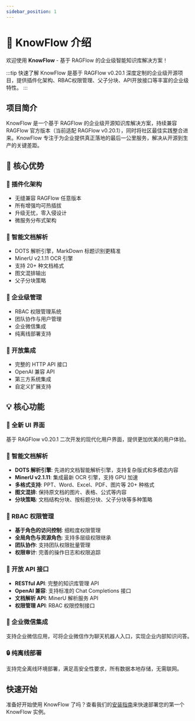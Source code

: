 ```yaml
---
sidebar_position: 1
---
```


# 🚀 KnowFlow 介绍

欢迎使用 **KnowFlow** - 基于 RAGFlow 的企业级智能知识库解决方案！

:::tip 快速了解
KnowFlow 是基于 RAGFlow v0.20.1 深度定制的企业级开源项目，提供插件化架构、RBAC权限管理、父子分块、API开放接口等丰富的企业级特性。
:::

## 项目简介

KnowFlow 是一个基于 RAGFlow 的企业级开源知识库解决方案，持续兼容 RAGFlow 官方版本（当前适配 RAGFlow v0.20.1），同时将社区最佳实践整合进来。KnowFlow 专注于为企业提供真正落地的最后一公里服务，解决从开源到生产的关键差距。

## 🌟 核心优势

<div className="row">
  <div className="col col--6">
    <div className="card">
      <div className="card__header">
        <h3>🔌 插件化架构</h3>
      </div>
      <div className="card__body">
        <ul>
          <li>无缝兼容 RAGFlow 任意版本</li>
          <li>所有增强均可热插拔</li>
          <li>升级无忧，零入侵设计</li>
          <li>微服务分布式架构</li>
        </ul>
      </div>
    </div>
  </div>
  <div className="col col--6">
    <div className="card">
      <div className="card__header">
        <h3>🧠 智能文档解析</h3>
      </div>
      <div className="card__body">
        <ul>
          <li>DOTS 解析引擎，MarkDown 标题识别更精准</li>
          <li>MinerU v2.1.11 OCR 引擎</li>
          <li>支持 20+ 种文档格式</li>
          <li>图文混排输出</li>
          <li>父子分块策略</li>
        </ul>
      </div>
    </div>
  </div>
</div>

<div className="row">
  <div className="col col--6">
    <div className="card">
      <div className="card__header">
        <h3>🏢 企业级管理</h3>
      </div>
      <div className="card__body">
        <ul>
          <li>RBAC 权限管理系统</li>
          <li>团队协作与用户管理</li>
          <li>企业微信集成</li>
          <li>纯离线部署支持</li>
        </ul>
      </div>
    </div>
  </div>
  <div className="col col--6">
    <div className="card">
      <div className="card__header">
        <h3>🔌 开放集成</h3>
      </div>
      <div className="card__body">
        <ul>
          <li>完整的 HTTP API 接口</li>
          <li>OpenAI 兼容 API</li>
          <li>第三方系统集成</li>
          <li>自定义扩展支持</li>
        </ul>
      </div>
    </div>
  </div>
</div>

## 💡 核心功能

### 🎨 全新 UI 界面
基于 RAGFlow v0.20.1 二次开发的现代化用户界面，提供更加优美的用户体验。

### 📄 智能文档解析
- **DOTS 解析引擎**: 先进的文档智能解析引擎，支持复杂版式和多模态内容
- **MinerU v2.1.11**: 集成最新 OCR 引擎，支持 GPU 加速
- **多格式支持**: PPT、Word、Excel、PDF、图片等 20+ 种格式
- **图文混排**: 保持原文档的图片、表格、公式等内容
- **分块策略**: 文档结构分块、按标题分块、父子分块等多种策略

### 👥 RBAC 权限管理
- **基于角色的访问控制**: 细粒度权限管理
- **全局角色与资源角色**: 支持多层级权限继承
- **团队协作**: 支持团队权限批量管理
- **权限审计**: 完善的操作日志和权限追踪

### 🔗 开放 API 接口
- **RESTful API**: 完整的知识库管理 API
- **OpenAI 兼容**: 支持标准的 Chat Completions 接口
- **文档解析 API**: MinerU 解析服务 API
- **权限管理 API**: RBAC 权限控制接口

### 💼 企业微信集成
支持企业微信应用，可将企业微信作为聊天机器人入口，实现企业内部知识问答。

### 🔒 纯离线部署
支持完全离线环境部署，满足高安全性要求，所有数据本地存储，无需联网。

## 快速开始

准备好开始使用 KnowFlow 了吗？查看我们的[安装指南](./installation)来快速部署您的第一个 KnowFlow 实例。
